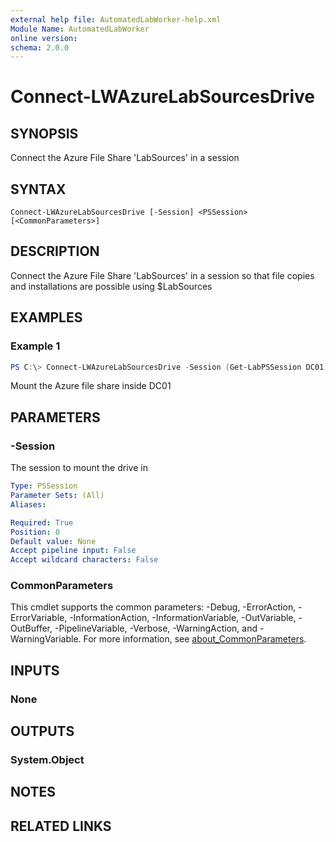 ```yaml
---
external help file: AutomatedLabWorker-help.xml
Module Name: AutomatedLabWorker
online version:
schema: 2.0.0
---
```


# Connect-LWAzureLabSourcesDrive

## SYNOPSIS
Connect the Azure File Share 'LabSources' in a session

## SYNTAX

```
Connect-LWAzureLabSourcesDrive [-Session] <PSSession> [<CommonParameters>]
```

## DESCRIPTION
Connect the Azure File Share 'LabSources' in a session so that file copies
and installations are possible using $LabSources

## EXAMPLES

### Example 1
```powershell
PS C:\> Connect-LWAzureLabSourcesDrive -Session (Get-LabPSSession DC01)
```

Mount the Azure file share inside DC01

## PARAMETERS

### -Session
The session to mount the drive in

```yaml
Type: PSSession
Parameter Sets: (All)
Aliases:

Required: True
Position: 0
Default value: None
Accept pipeline input: False
Accept wildcard characters: False
```

### CommonParameters
This cmdlet supports the common parameters: -Debug, -ErrorAction, -ErrorVariable, -InformationAction, -InformationVariable, -OutVariable, -OutBuffer, -PipelineVariable, -Verbose, -WarningAction, and -WarningVariable. For more information, see [about_CommonParameters](http://go.microsoft.com/fwlink/?LinkID=113216).

## INPUTS

### None

## OUTPUTS

### System.Object
## NOTES

## RELATED LINKS
